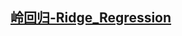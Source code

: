## [岭回归-Ridge_Regression](https://github.com/Zahirgeek/Data/blob/master/Algorithm/%E5%B2%AD%E5%9B%9E%E5%BD%92-Ridge_Regression.ipynb)
